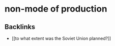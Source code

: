 # non-mode of production



<a id="orgdebf2d7"></a>

## Backlinks

-   [[to what extent was the Soviet Union planned?]]

